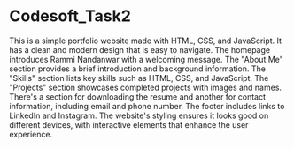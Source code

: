 # Codesoft_Task2
This is a simple portfolio website made with HTML, CSS, and JavaScript. It has a clean and modern design that is easy to navigate. The homepage introduces Rammi Nandanwar with a welcoming message. The "About Me" section provides a brief introduction and background information. The "Skills" section lists key skills such as HTML, CSS, and JavaScript. The "Projects" section showcases completed projects with images and names. There's a section for downloading the resume and another for contact information, including email and phone number. The footer includes links to LinkedIn and Instagram. The website's styling ensures it looks good on different devices, with interactive elements that enhance the user experience.
